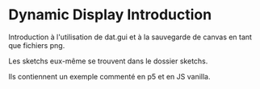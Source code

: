 # Dynamic Display Introduction
Introduction à l'utilisation de dat.gui et à la sauvegarde de canvas en tant que fichiers png.

Les sketchs eux-même se trouvent dans le dossier sketchs.

Ils contiennent un exemple commenté en p5 et en JS vanilla. 
